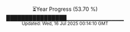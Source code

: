 <p align="center">
⏳Year Progress (53.70 %)<br>
████████████████▁▁▁▁▁▁▁▁▁▁▁▁▁▁ <br>
<sub>Updated: Wed, 16 Jul 2025 00:14:10 GMT</sub>
</p>

